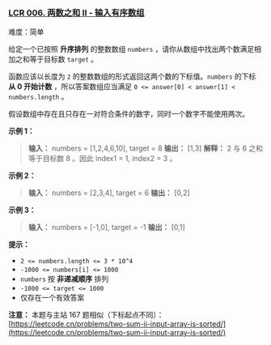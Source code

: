### [LCR 006. 两数之和 II - 输入有序数组](https://leetcode.cn/problems/kLl5u1/)

难度：简单

给定一个已按照 **升序排列**  的整数数组 `numbers` ，请你从数组中找出两个数满足相加之和等于目标数 `target` 。

函数应该以长度为 `2` 的整数数组的形式返回这两个数的下标值。`numbers` 的下标 **从 0 开始计数** ，所以答案数组应当满足 `0 <= answer[0] < answer[1] < numbers.length` 。

假设数组中存在且只存在一对符合条件的数字，同时一个数字不能使用两次。

**示例 1：**

> **输入：** numbers = [1,2,4,6,10], target = 8
> **输出：** [1,3]
> **解释：** 2 与 6 之和等于目标数 8 。因此 index1 = 1, index2 = 3 。

**示例 2：**

> **输入：** numbers = [2,3,4], target = 6
> **输出：** [0,2]

**示例 3：**

> **输入：** numbers = [-1,0], target = -1
> **输出：** [0,1]

**提示：**

- `2 <= numbers.length <= 3 * 10^4`
- `-1000 <= numbers[i] <= 1000`
- `numbers` 按 **非递减顺序** 排列
- `-1000 <= target <= 1000`
- 仅存在一个有效答案

**注意：** 本题与主站 167 题相似（下标起点不同）：[https://leetcode.cn/problems/two-sum-ii-input-array-is-sorted/](https://leetcode.cn/problems/two-sum-ii-input-array-is-sorted/)
